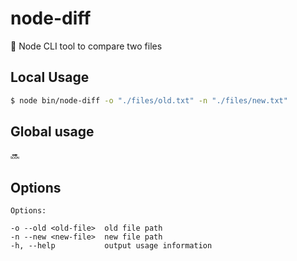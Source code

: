 # node-diff
🔀 Node CLI tool to compare two files

## Local Usage
```bash
$ node bin/node-diff -o "./files/old.txt" -n "./files/new.txt"

```

## Global usage
🔜

## Options

```
Options:

-o --old <old-file>  old file path
-n --new <new-file>  new file path
-h, --help           output usage information
```
